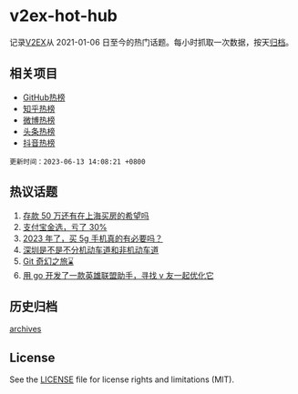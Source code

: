 # v2ex-hot-hub

 记录[V2EX](https://www.v2ex.com/)从 2021-01-06 日至今的热门话题。每小时抓取一次数据，按天[归档](archives)。
 
 ## 相关项目

- [GitHub热榜](https://github.com/snaildev/github-hot-hub)
- [知乎热榜](https://github.com/snaildev/zhihu-hot-hub)
- [微博热榜](https://github.com/snaildev/weibo-hot-hub)
- [头条热榜](https://github.com/snaildev/toutiao-hot-hub)
- [抖音热榜](https://github.com/snaildev/douyin-hot-hub)


 `更新时间：2023-06-13 14:08:21 +0800`

## 热议话题

1. [存款 50 万还有在上海买房的希望吗](https://www.v2ex.com/t/948135)
1. [支付宝金选，亏了 30%](https://www.v2ex.com/t/948196)
1. [2023 年了，买 5g 手机真的有必要吗？](https://www.v2ex.com/t/948121)
1. [深圳是不是不分机动车道和非机动车道](https://www.v2ex.com/t/948082)
1. [Git 奇幻之旅⌛️](https://www.v2ex.com/t/948186)
1. [用 go 开发了一款英雄联盟助手，寻找 v 友一起优化它](https://www.v2ex.com/t/948039)

## 历史归档

[archives](archives)

## License

See the [LICENSE](LICENSE) file for license rights and limitations (MIT).
